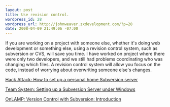```yaml
--- 
layout: post
title: Use revision control.
wordpress_id: 28
wordpress_url: http://johnweaver.zxdevelopment.com/?p=28
date: 2008-04-09 21:49:06 -07:00
---
```

If you are working on a project with someone else, whether it's doing web development or something else, using a revision control system, such as subversion or CVS, will save you time. I have worked on project where there were only two developers, and we still had problems coordinating who was changing which files. A revision control system will allow you focus on the code, instead of worrying about overwriting someone else's changes.

<a href="http://lifehacker.com/software/subversion/hack-attack-how-to-set-up-a-personal-home-subversion-server-188582.php">Hack Attack: How to set up a personal home Subversion server</a>

<a href="http://blogs.vertigosoftware.com/teamsystem/archive/2006/01/16/Setting_up_a_Subversion_Server_under_Windows.aspx">Team System: Setting up a Subversion Server under Windows</a>

<a href="http://www.onlamp.com/pub/a/oreilly/opensource/news/subversion_ch01.html">OnLAMP: Version Control with Subversion: Introduction</a>

